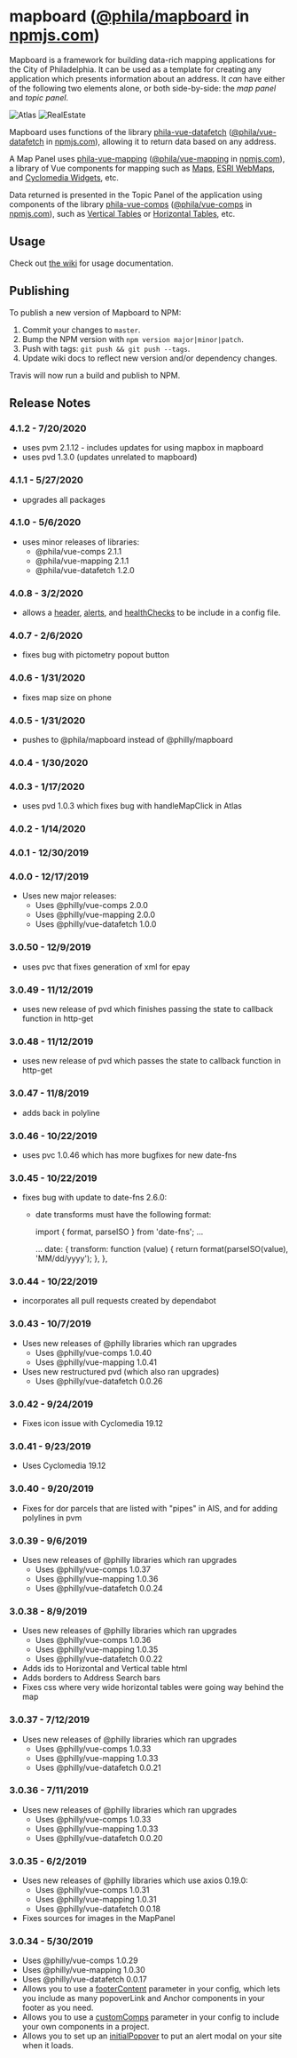 # mapboard ([@phila/mapboard](https://www.npmjs.com/package/@phila/mapboard) in [npmjs.com](https://npmjs.com))

Mapboard is a framework for building data-rich mapping applications for the City of Philadelphia.  It can be used as a template for creating any application which presents information about an address.  It *can* have either of the following two elements alone, or both side-by-side: the *map panel* and *topic panel*.

![Atlas](https://s3.amazonaws.com/mapboard-images/Mapboard2.jpg)
![RealEstate](https://s3.amazonaws.com/mapboard-images/RealEstate/mobile.jpg)

Mapboard uses functions of the library [phila-vue-datafetch](https://github.com/CityOfPhiladelphia/phila-vue-datafetch) ([@phila/vue-datafetch](https://www.npmjs.com/package/@phila/vue-datafetch) in [npmjs.com](https://npmjs.com)), allowing it to return data based on any address.

A Map Panel uses [phila-vue-mapping](https://github.com/CityOfPhiladelphia/phila-vue-mapping) ([@phila/vue-mapping](https://www.npmjs.com/package/@phila/vue-mapping) in [npmjs.com](https://npmjs.com)), a library of Vue components for mapping such as [Maps](https://github.com/CityOfPhiladelphia/phila-vue-mapping/wiki/Map), [ESRI WebMaps](https://github.com/CityOfPhiladelphia/phila-vue-mapping/wiki/EsriWebMap), and [Cyclomedia Widgets](https://github.com/CityOfPhiladelphia/phila-vue-mapping/wiki/CyclomediaWidget), etc.

Data returned is presented in the Topic Panel of the application using components of the library [phila-vue-comps](https://github.com/CityOfPhiladelphia/phila-vue-comps) ([@phila/vue-comps](https://www.npmjs.com/package/@phila/vue-comps) in [npmjs.com](https://npmjs.com)), such as [Vertical Tables](https://github.com/CityOfPhiladelphia/phila-vue-comps/wiki/Vertical-Table) or [Horizontal Tables](https://github.com/CityOfPhiladelphia/phila-vue-comps/wiki/Horizontal-Table), etc.


## Usage
Check out [the wiki](https://github.com/CityOfPhiladelphia/mapboard/wiki) for usage documentation.

## Publishing

To publish a new version of Mapboard to NPM:

1. Commit your changes to `master`.
2. Bump the NPM version with `npm version major|minor|patch`.
3. Push with tags: `git push && git push --tags`.
4. Update wiki docs to reflect new version and/or dependency changes.

Travis will now run a build and publish to NPM.

## Release Notes

### 4.1.2 - 7/20/2020

* uses pvm 2.1.12 - includes updates for using mapbox in mapboard
* uses pvd 1.3.0 (updates unrelated to mapboard)

### 4.1.1 - 5/27/2020

* upgrades all packages

### 4.1.0 - 5/6/2020

* uses minor releases of libraries:
  * @phila/vue-comps 2.1.1
  * @phila/vue-mapping 2.1.1
  * @phila/vue-datafetch 1.2.0

### 4.0.8 - 3/2/2020

* allows a [header](https://github.com/CityOfPhiladelphia/mapboard/wiki/header), [alerts](https://github.com/CityOfPhiladelphia/mapboard/wiki/alerts), and [healthChecks](https://github.com/CityOfPhiladelphia/mapboard/wiki/healthChecks) to be include in a config file.

### 4.0.7 - 2/6/2020

* fixes bug with pictometry popout button

### 4.0.6 - 1/31/2020

* fixes map size on phone

### 4.0.5 - 1/31/2020

* pushes to @phila/mapboard instead of @philly/mapboard

### 4.0.4 - 1/30/2020

### 4.0.3 - 1/17/2020

* uses pvd 1.0.3 which fixes bug with handleMapClick in Atlas

### 4.0.2 - 1/14/2020

### 4.0.1 - 12/30/2019

### 4.0.0 - 12/17/2019

* Uses new major releases:
  * Uses @philly/vue-comps 2.0.0
  * Uses @philly/vue-mapping 2.0.0
  * Uses @philly/vue-datafetch 1.0.0

### 3.0.50 - 12/9/2019

* uses pvc that fixes generation of xml for epay

### 3.0.49 - 11/12/2019

* uses new release of pvd which finishes passing the state to callback function in http-get

### 3.0.48 - 11/12/2019

* uses new release of pvd which passes the state to callback function in http-get

### 3.0.47 - 11/8/2019

* adds back in polyline

### 3.0.46 - 10/22/2019

* uses pvc 1.0.46 which has more bugfixes for new date-fns

### 3.0.45 - 10/22/2019

* fixes bug with update to date-fns 2.6.0:
  * date transforms must have the following format:

    import { format, parseISO } from 'date-fns';
    ...

    ...
    date: {
      transform: function (value) {
        return format(parseISO(value), 'MM/dd/yyyy');
      },
    },

### 3.0.44 - 10/22/2019

* incorporates all pull requests created by dependabot

### 3.0.43 - 10/7/2019

* Uses new releases of @philly libraries which ran upgrades
  * Uses @philly/vue-comps 1.0.40
  * Uses @philly/vue-mapping 1.0.41
* Uses new restructured pvd (which also ran upgrades)
  * Uses @philly/vue-datafetch 0.0.26

### 3.0.42 - 9/24/2019

* Fixes icon issue with Cyclomedia 19.12

### 3.0.41 - 9/23/2019

* Uses Cyclomedia 19.12

### 3.0.40 - 9/20/2019

* Fixes for dor parcels that are listed with "pipes" in AIS, and for adding polylines in pvm

### 3.0.39 - 9/6/2019

* Uses new releases of @philly libraries which ran upgrades
  * Uses @philly/vue-comps 1.0.37
  * Uses @philly/vue-mapping 1.0.36
  * Uses @philly/vue-datafetch 0.0.24

### 3.0.38 - 8/9/2019

* Uses new releases of @philly libraries which ran upgrades
  * Uses @philly/vue-comps 1.0.36
  * Uses @philly/vue-mapping 1.0.35
  * Uses @philly/vue-datafetch 0.0.22
* Adds ids to Horizontal and Vertical table html
* Adds borders to Address Search bars
* Fixes css where very wide horizontal tables were going way behind the map

### 3.0.37 - 7/12/2019
* Uses new releases of @philly libraries which ran upgrades
  * Uses @philly/vue-comps 1.0.33
  * Uses @philly/vue-mapping 1.0.33
  * Uses @philly/vue-datafetch 0.0.21

### 3.0.36 - 7/11/2019
* Uses new releases of @philly libraries which ran upgrades
  * Uses @philly/vue-comps 1.0.33
  * Uses @philly/vue-mapping 1.0.33
  * Uses @philly/vue-datafetch 0.0.20

### 3.0.35 - 6/2/2019

* Uses new releases of @philly libraries which use axios 0.19.0:
  * Uses @philly/vue-comps 1.0.31
  * Uses @philly/vue-mapping 1.0.31
  * Uses @philly/vue-datafetch 0.0.18
* Fixes sources for images in the MapPanel

### 3.0.34 - 5/30/2019

* Uses @philly/vue-comps 1.0.29
* Uses @philly/vue-mapping 1.0.30
* Uses @philly/vue-datafetch 0.0.17
* Allows you to use a [footerContent](https://github.com/CityOfPhiladelphia/mapboard/wiki/footerContent) parameter in your config, which lets you include as many popoverLink and Anchor components in your footer as you need.
* Allows you to use a [customComps](https://github.com/CityOfPhiladelphia/mapboard/wiki/customComps) parameter in your config to include your own components in a project.
* Allows you to set up an [initialPopover](https://github.com/CityOfPhiladelphia/mapboard/wiki/initialPopover) to put an alert modal on your site when it loads.
